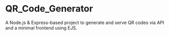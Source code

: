 # QR_Code_Generator
A Node.js &amp; Express-based project to generate and serve QR codes via API and a minimal frontend using EJS.
